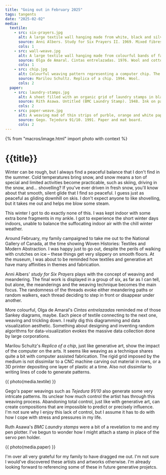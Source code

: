 ```yaml
---
title: "Going out in February 2025"
tags: tangents
date: "2025-02-02"
media:
  textile:
    - src: six-prayers.jpg
      alt: A large textile wall hanging made from white, black and silver threads. Threads weave in and out creating a random pattern of meandering threads.
      source: Anni Albers. Study for Six Prayers II. 1969. Mixed fibres, metallic and cotton thread.
      cols: 1
    - src: wall-weave.jpg
      alt: A large textile wall hanging made from colourful bands of fabric. The bands are woven and twisted together to create a twisted pattern.
      source: Olga de Amaral. Cintas entrelazadas. 1976. Wool and cotton.
      cols: 1
    - src: chip.jpg
      alt: Colourful weaving pattern representing a computer chip. The pattern uses natiral coloured threads.
      source: Marilou Schultz. Replica of a chip. 1994. Wool.
      cols: 2
  paper:
    - src: laundry-stamps.jpg
      alt: A sheet filled with an organic grid of laundry stamps in black ink.
      source: Rith Asawa. Untitled (BMC Laundry Stamp). 1948. Ink on paper.
      cols: 2
    - src: paper-weave.jpg
      alt: A weaving mad of thin strips of purble, orange and white paper.
      source: Gego. Tejedura 91/10. 1991. Paper and mat board.
      cols: 2
---
```

{% from "macros/image.html" import photo with context %}

# {{title}}

Winter can be rough, but I always find a peaceful balance that I don't find in the summer. Cold temperatures bring snow, and snow means a ton of special and limited activities become practicable, such as skiing, driving in the snow, and... shovelling? If you've ever driven in fresh snow, you'll know about that smooth, silent glide that I find so peaceful. I guess just as peaceful as gliding downhill on skis. I don't expect anyone to like shovelling, but it takes me out and helps me blow some steam.

This winter I got to do exactly none of this. I was kept indoor with some extra bone fragments in my ankle. I got to experience the short winter days indoors, unable to balance the suffocating indoor air with the chill winter weather.

Around February, my family campaigned to take me out to the National Gallery of Canada, at the time showing Woven Histories: Textiles and Modern Abstraction. I was happy just to go out, despite the perils of walking with crutches on ice – these things get very slippery on smooth floors. At the museum, I was about to be reminded how textiles and generative art have many affinities in themes and fabrication.

Anni Albers' *study for Six Prayers* plays with the concept of weaving and meandering. The final work is displayed in a group of six, as far as I can tell, but alone, the meanderings and the weaving technique becomes the main focus. The randomness of the threads evoke either meandering paths or random walkers, each thread deciding to step in front or disappear under another.

More colourful, Olga de Amaral's *Cintas entrelazadas* reminded me of those Sankey diagrams, maybe. Each piece of textile connecting to the next one, weaving and trickling down. I really dig this diagramming and data visualization aesthetic. Something about designing and inventing random algorithms for data-visualization evokes the massive data collection done by large corporations.

Marilou Schultz's *Replica of a chip*, just like generative art, show the impact of the computer on the arts. It seems like weaving as a technique shares quite a bit with computer assisted fabrication. The rigid grid imposed by the medium is not dissimilar to a CNC machine carving out material in rows, or a 3D printer depositing one layer of plastic at a time. Also not dissimilar to writing lines of code to generate patterns.

{{ photo(media.textile) }}

Gego's paper weavings such as *Tejedura 91/10* also generate some very intricate patterns. Its unclear how much control the artist has through this weaving process. Abandoning total control, just like with generative art, can create compositions that are impossible to predict or precisely influence. I'm not sure why I enjoy this lack of control, but I assume it has to do with how I cope with stress and pressures in my life.

Ruth Asawa's *BMC Laundry stamps* were a bit of a revelation to me and my pen plotter. I've begun to wonder how I might attach a stamp in place of the servo pen holder.

{{ photo(media.paper) }}

I'm over all very grateful for my family to have dragged me out. I'm not sure I would've discovered these artists and artworks otherwise. I'm already looking forward to referencing some of these in future generative projetcs.
